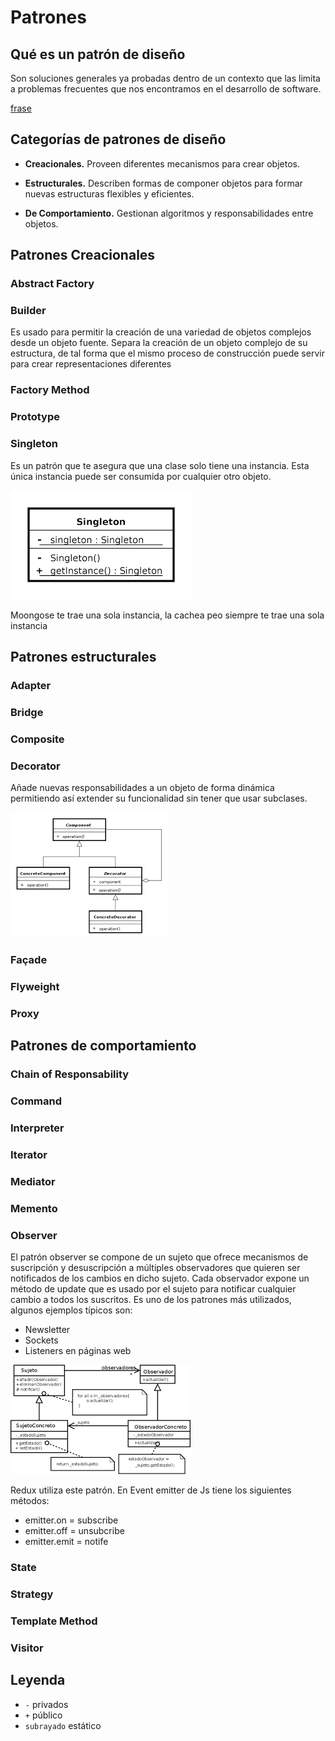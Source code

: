 # Patrones
## Qué es un patrón de diseño
Son soluciones generales ya probadas dentro de un contexto que las limita a problemas frecuentes que nos encontramos en el desarrollo de software.

[frase](https://blog.codinghorror.com/head-first-design-patterns/)

## Categorías de patrones de diseño
* **Creacionales.** Proveen diferentes mecanismos para crear objetos.

* **Estructurales.** Describen formas de componer objetos para formar nuevas estructuras flexibles y eficientes.

* **De Comportamiento.** Gestionan algoritmos y responsabilidades entre objetos.

## Patrones Creacionales
### Abstract Factory
### Builder
Es usado para permitir la creación de una variedad de objetos complejos desde un objeto fuente. Separa la creación de un objeto complejo de su estructura, de tal forma que el mismo proceso de construcción puede servir para crear representaciones diferentes
### Factory Method
### Prototype
### Singleton
Es un patrón que te asegura que una clase solo tiene una instancia. Esta única instancia puede ser consumida por cualquier otro objeto.

 ![An image](../../images/singleton.png)

 Moongose te trae una sola instancia, la cachea peo siempre te trae una sola instancia

## Patrones estructurales

### Adapter
### Bridge
### Composite
### Decorator
Añade nuevas responsabilidades a un objeto de forma dinámica permitiendo así extender su funcionalidad sin tener que usar subclases.

![Decorator](../../images/decorator.png)

### Façade
### Flyweight
### Proxy

## Patrones de comportamiento
### Chain of Responsability
### Command
### Interpreter
### Iterator
### Mediator
### Memento
### Observer 
El patrón observer se compone de un sujeto que ofrece mecanismos de suscripción y desuscripción a múltiples observadores que quieren ser notificados de los cambios en dicho sujeto. Cada observador expone un método de update que es usado por el sujeto para notificar cualquier cambio a todos los suscritos.
Es uno de los patrones más utilizados, algunos ejemplos típicos son:
   * Newsletter
   * Sockets
   * Listeners en páginas web

![Observer](../../images/observer.png)

Redux utiliza este patrón. En Event emitter de Js tiene los siguientes métodos:
   * emitter.on = subscribe
   * emitter.off = unsubcribe
   * emitter.emit = notife

### State
### Strategy
### Template Method
### Visitor

## Leyenda 
* `-` privados
* `+` público
* `subrayado` estático
